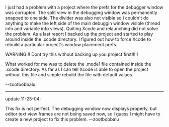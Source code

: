 

I just had a problem with a project where the prefs for the debugger window was corrupted. The split view in the debugging window was permanently snapped to one side. The divider was also not visible so I couldn't do anything to make the left side of the main debuggin window visible (thread info and variable info views). Quiting Xcode and relaunching did not solve the problem. As a last resort I backed up the project and started to play around inside the     .xcode directory. I figured out how to force Xcode to rebuild a particular project's window placement prefs.

WARNING!!! Dont try this without backing up you project first!!!!!

What worked for me was to delete the     .mode1 file contained inside the     .xcode directory. As far as I can tell Xcode is able to open the project without this file and simple rebuild the file with default values. 

--zootbobbalu

----

update 11-23-04: 

This fix is not perfect. The debugging window now displays properly, but editor text view frames are not being saved now, so I guess I might have to create a new project to fix this problem. --zootbobbalu